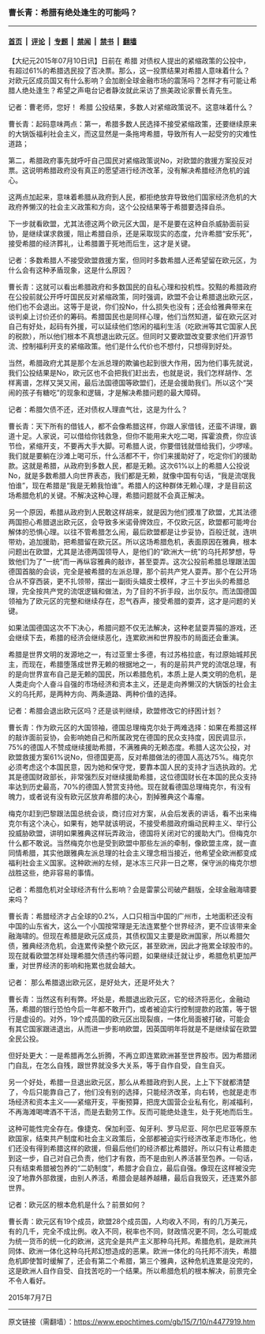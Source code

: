 ### 曹长青：希腊有绝处逢生的可能吗？

---

#### [首页](../../../..?n4477919) &nbsp;|&nbsp; [评论](../../../../../epoch-comment?n4477919) &nbsp;|&nbsp; [专题](../../../../../epoch-special?n4477919) &nbsp;|&nbsp; [禁闻](../../../../../epoch-news?n4477919) &nbsp;|&nbsp; [禁书](../../../../../books?n4477919) &nbsp;|&nbsp; [翻墙](https://github.com/gfw-breaker/nogfw/blob/master/README.md?n4477919)


<div class="post_content" id="artbody" itemprop="articleBody">
 <!-- article content begin -->
 <p>
  【大纪元2015年07月10日讯】日前在
  <ok href="https://www.epochtimes.com/gb/tag/%E5%B8%8C%E8%85%8A.html">
   希腊
  </ok>
  对债权人提出的紧缩政策的公投中，有超过61%的希腊选民投了否决票。那么，这一投票结果对希腊人意味着什么？对欧元区成员国又有什么影响？会加剧全球金融市场的震荡吗？怎样才有可能让希腊人绝处逢生？希望之声电台记者静汝就此采访了旅美政论家曹长青先生。
 </p>
 <p>
  记者：曹老师，您好！
  <ok href="https://www.epochtimes.com/gb/tag/%E5%B8%8C%E8%85%8A.html">
   希腊
  </ok>
  公投结果，多数人对紧缩政策说不。这意味着什么？
 </p>
 <p>
  曹长青：起码意味两点：第一，希腊多数人民选择不接受紧缩政策，还要继续原来的大锅饭福利社会主义，而这显然是一条拖垮希腊，导致所有人一起受穷的灾难性道路；
 </p>
 <p>
  第二，希腊政府事先就呼吁自己国民对紧缩政策说No，对欧盟的救援方案投反对票。这说明希腊政府没有真正的愿望进行经济改革，没有解决希腊经济危机的诚心。
 </p>
 <p>
  这两点加起来，意味着希腊从政府到人民，都拒绝放弃导致他们国家经济危机的大政府养懒汉的社会主义政策和方向，这个公投结果等于希腊要选择自杀。
 </p>
 <p>
  下一步就看欧盟，尤其法德这两个欧元区大国，是不是要在这种自杀威胁面前妥协，是继续谋求救援，阻止希腊自杀，还是采取现实的态度，允许希腊“安乐死”，接受希腊的经济葬礼，让希腊置于死地而后生，这才是关键。
 </p>
 <p>
  记者：多数希腊人不接受欧盟救援方案，但同时多数希腊人还希望留在欧元区，为什么会有这种矛盾现象，这是什么原因？
 </p>
 <p>
  曹长青：这就可以看出希腊政府和多数国民的自私心理和投机性。狡黠的希腊政府在公投前就公开呼吁国民反对紧缩政策，同时强调，欧盟不会让希腊退出欧元区，他们也不会退出。这等于是说，你们投No，什么损失也没有；还会给雅典带来在谈判桌上讨价还价的筹码。希腊国民也是同样心理，他们当然知道，留在欧元区对自己有好处，起码有外援，可以延续他们悠闲的福利生活（吃欧洲等其它国家人民的税款），所以他们根本不真想退出欧元区。但同时又要欧盟改变要求他们开源节流、控制福利开支的紧缩政策。他们是什么代价也不想付，只想得到好处。
 </p>
 <p>
  当然，希腊政府尤其是那个左派总理的欺骗也起到很大作用，因为他们事先就说，我们公投结果是No，欧元区也不会把我们赶出去，也就是说，我们怎样胡作、怎样离谱，怎样又哭又闹，最后法国德国等欧盟们，还是会援助我们。所以这个“哭闹的孩子有糖吃”的现象和逻辑，才是解决希腊问题的最大障碍。
 </p>
 <p>
  记者：希腊欠债不还，还对债权人理直气壮，这是为什么？
 </p>
 <p>
  曹长青：天下所有的借钱人，都不会像希腊这样，你跟人家借钱，还蛮不讲理，霸道十足。人家说，可以借给你钱救急，但你不能用来大吃二喝，挥霍浪费，你应该节俭，紧缩开支，不要再大手大脚。可希腊人说，你要借钱就借给我们，少啰嗦。我们就是要躺在沙滩上喝可乐，什么活都不干，你们来援助好了，吃定你们的援助款。这就是希腊，从政府到多数人民，都是无赖。这次61%以上的希腊人公投说No，就是多数希腊人向世界表态，我们都是无赖，就像中国有句话，“我是流氓我怕谁”，现在希腊是“我是无赖我怕谁”。希腊人的这种群体无赖心理，才是目前这场希腊危机的关键。不解决这种心理，希腊问题就不会真正解决。
 </p>
 <p>
  另一个原因，希腊从政府到人民敢这样胡来，就是因为他们摸准了欧盟，尤其法德两国担心希腊退出欧元区，会导致多米诺骨牌效应，不仅欧元区，欧盟都可能垮台解体的恐惧心理。以往不管希腊怎么闹，最后欧盟都是让步妥协，百般迁就，连哄带劝，追加援助，把希腊留在欧元区。所以这场希腊危机，表面原因在雅典，根本问题出在欧盟，尤其是法德两国领导人，是他们的“欧洲大一统”的乌托邦梦想，导致他们为了“一统”而一再纵容雅典的敲诈，甚至耍弄。这次公投前希腊总理跟法国德国首脑的会谈，完全是被希腊的左派总理，那个前共产党人耍弄。那个在公开场合从不穿西装，更不扎领带，摆出一副街头嬉皮士模样，才三十岁出头的希腊总理，完全按共产党的流氓逻辑和做法，为了目的不折手段，出尔反尔。而法国德国领袖为了欧元区的完整和继续存在，忍气吞声，接受希腊的耍弄，这才是问题的关键。
 </p>
 <p>
  如果法国德国这次不下决心，希腊问题不仅无法解决，这种老鼠耍弄猫的游戏，还会继续下去，希腊的经济会继续恶化，连累欧洲和世界股市的局面还会重演。
 </p>
 <p>
  希腊是世界文明的发源地之一，有过亚里士多德，有过苏格拉底，有过原始城邦民主，而现在，希腊堕落成世界无赖的根据地之一，有的是前共产党的流氓总理，有的是向世界宣布自己是无赖的国民，所以希腊危机，本质上是人类文明的危机，是人类走向个人奋斗自强的市场经济和资本主义，还是走向养懒汉的大锅饭的社会主义的乌托邦，是两种方向、两条道路、两种价值的选择。
 </p>
 <p>
  记者：希腊会退出欧元区吗？还是谈判继续，欧盟修改它的纾困计划？
 </p>
 <p>
  曹长青：作为欧元区的大国领袖，德国总理梅克尔处于两难选择：如果在希腊这样的敲诈面前妥协，会影响她自己和所属政党在德国的民众支持度，因民调显示，75%的德国人不赞成继续援助希腊，不满雅典的无赖态度。希腊人这次公投，对欧盟救援方案61%说No，但德国更高，反对希腊做法的德国人高达75%。梅克尔必须考虑这个本国民意，因为她和保守党，要靠本国人民的支持才当选执政的。尤其是德国财政部长，非常强烈反对继续援助希腊，这位德国财长在本国的民众支持率达到历史最高，70%的德国人赞赏支持他。现在就看德国总理梅克尔，有没有魄力，或者说有没有欧元区放弃希腊的决心，割掉雅典这个毒瘤。
 </p>
 <p>
  梅克尔赶到巴黎跟法国总统会谈，商讨应对方案，从会后发表的讲话，看不出来梅克尔有这个决心，如果有，她早就该明说，不接受希腊政府煽动民粹主义、举行公投威胁欧盟，讲明如果雅典这样玩弄政治，德国将关闭对它的援助大门。但梅克尔什么都不敢说。当然梅克尔也是受到欧盟中那些左派的牵制，像欧盟主席，就一直同情希腊，其实他跟雅典左派总理的社会主义理念相当接近，他希望全欧洲都变成福利社会主义国家。这种欧洲的左倾，是冰冻三尺非一日之寒，保守派的梅克尔想战胜这些，绝非容易的事情。
 </p>
 <p>
  记者：希腊危机对全球经济有什么影响？会是雷蒙公司破产翻版，全球金融海啸要来吗？
 </p>
 <p>
  曹长青：希腊经济才占全球的0.2%，人口只相当中国的广州市，土地面积还没有中国的山东省大，这么一个小国按常理是无法连累整个世界经济，更不应该带来金融海啸的。但现在希腊是欧元区成员，其债权国又主要是欧洲国家，所以希腊欠债，雅典经济危机，会连累传染整个欧元区，甚至欧洲，因此才拖累全球股市的。现在就看欧盟怎样处理希腊欠债违约等问题，如果继续迁就让步，希腊危机更加严重，对世界经济的影响和拖累也就会越大。
 </p>
 <p>
  记者： 那么希腊退出欧元区，是好处大，还是坏处大？
 </p>
 <p>
  曹长青：当然这有利有弊。坏处是，希腊退出欧元区，它的经济将恶化，金融动荡，希腊的银行恐怕今后一年都不敢开门，或者被迫实行控制提款的政策，等于银行是虚设的。对外，19个成员国的欧元区出现裂痕，一体化局面被打破，可能会有其它国家跟进退出，从而进一步影响欧盟，因英国明年将就是不是继续留在欧盟全民公投。
 </p>
 <p>
  但好处更大：一是希腊再怎么折腾，不再立即连累欧洲甚至世界股市。因为希腊闭门自乱，在怎么自残，跟世界就没多大关系，等于自作自受，自生自灭。
 </p>
 <p>
  另一个好处，希腊一旦退出欧元区，那么从希腊政府到人民，上上下下就都清楚了，今后只能靠自己了，他们没有别的选择，只能经济改革，向右转，也就是走市场经济和资本主义——紧缩开支，平衡预算，把庞大国营企业私有化，削减福利，不再海滩喝啤酒不干活，而是去勤劳工作。反而可能绝处逢生，处于死地而后生。
 </p>
 <p>
  这种可能性完全存在。像捷克、保加利亚、匈牙利、罗马尼亚、阿尔巴尼亚等原东欧国家，结束共产制度和社会主义政策后，全部都被迫实行经济改革走市场化，他们还没有得到希腊这样的欧援，但最后他们的经济都比希腊好。所以只有让希腊走到这一步，自己对自己负责，他们才有救，而不是由别人养活甚至包养。一句话，只有结束希腊被包养的“二奶制度”，希腊才会自立，最后自强。像现在这样被没完没了地靠外部救援，由别人养活，希腊会是越养越糟，最后自我毁灭，还连累外部世界。
 </p>
 <p>
  记者：欧元区的根本危机是什么？前景如何？
 </p>
 <p>
  曹长青：欧元区有19个成员，欧盟28个成员国，人均收入不同，有的几万美元，有的几千，完全不成比例。收入不同，税率也不同，财政情况更不同，怎么可能成为统一货币的统一化的欧洲，这完全是共产主义那种乌托邦。希腊危机，是欧洲共同体、欧洲一体化这种乌托邦幻想造成的恶果。欧洲一体化的乌托邦不消失，希腊危机即使暂时缓解了，还会有第二个希腊，第三个雅典，这种危机连累是没完的，这是欧洲人自作自受、自找苦吃的一个结果。所以希腊危机的根本解决，前景完全不令人看好。
 </p>
 <p>
  2015年7月7日
 </p>
 <!-- article content end -->
 <div id="below_article_ad">
 </div>
</div>


---

原文链接（需翻墙）：https://www.epochtimes.com/gb/15/7/10/n4477919.htm